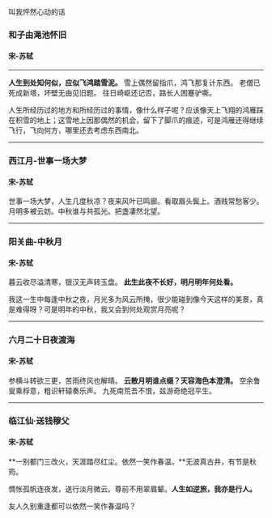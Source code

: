 叫我怦然心动的话
<!--more-->

### 和子由渑池怀旧

#### 宋-苏轼

---
**人生到处知何似，应似飞鸿踏雪泥。**
雪上偶然留指爪，鸿飞那复计东西。
老僧已死成新塔，坏壁无由见旧题。
往日崎岖还记否，路长人困蹇驴嘶。

人生所经历过的地方和所经历过的事情，像什么样子呢？应该像天上飞翔的鸿雁踩在积雪的地上；这雪地上因那偶然的机会，留下了脚爪的痕迹，可是鸿雁还得继续飞行，飞向何方，哪里还去考虑东西南北。

------------

### 西江月-世事一场大梦

#### 宋-苏轼

世事一场大梦，人生几度秋凉？夜来风叶已鸣廊。看取眉头鬓上。酒贱常愁客少。月明多被云妨。中秋谁与共孤光。把盏凄然北望。

------------

### 阳关曲-中秋月
#### 宋-苏轼
暮云收尽溢清寒，银汉无声转玉盘。
**此生此夜不长好，明月明年何处看。**

我这一生中每逢中秋之夜，月光多为风云所掩，很少能碰到像今天这样的美景，真是难得呀？可是明年的中秋，我又会到何处观赏月亮呢？

------------

### 六月二十日夜渡海

#### 宋-苏轼

参横斗转欲三更，苦雨终风也解晴。
**云散月明谁点缀？天容海色本澄清。**
空余鲁叟乘桴意，粗识轩辕奏乐声。
九死南荒吾不恨，兹游奇绝冠平生。

---

### 临江仙·送钱穆父

#### 宋-苏轼

**一别都门三改火，天涯踏尽红尘。依然一笑作春温。**无波真古井，有节是秋筠。

惆怅孤帆连夜发，送行淡月微云。尊前不用翠眉颦。**人生如逆旅，我亦是行人。**

友人久别重逢都可以依然一笑作春温吗？ 